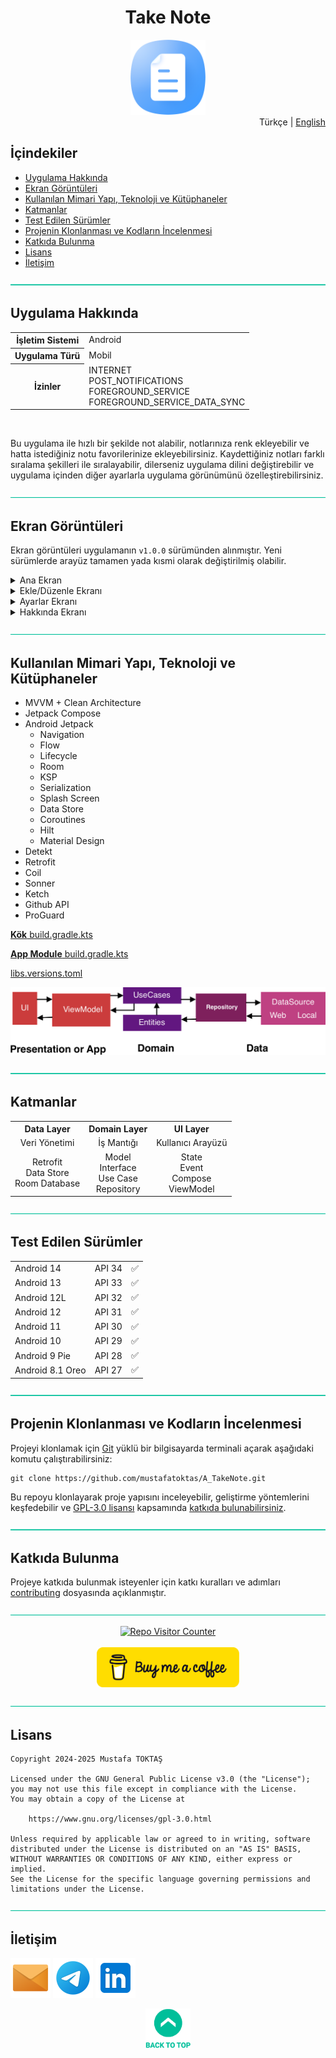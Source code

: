 <h1 align="center">
Take Note<a name="readme-top"></a>
</h1>

<div align="center">
  <img src="./Readme Resources/Not Tut Logo.png" alt="Logo" width="120"/>
</div>

<div align="right">
Türkçe | <a href="./Other Readmes/Readme.en.md">English</a>
</div>

## İçindekiler  

- [Uygulama Hakkında](#uygulama-hakkında)
- [Ekran Görüntüleri](#ekran-görüntüleri)
  <!-- videoyu buraya ekle -->
- [Kullanılan Mimari Yapı, Teknoloji ve Kütüphaneler](#kullanılan-mimari-yapı-teknoloji-ve-kütüphaneler)
- [Katmanlar](#katmanlar)
- [Test Edilen Sürümler](#test-edilen-sürümler)
- [Projenin Klonlanması ve Kodların İncelenmesi](#projenin-klonlanması-ve-kodların-i̇ncelenmesi)
- [Katkıda Bulunma](#katkıda-bulunma)
- [Lisans](#lisans)
- [İletişim](#i̇letişim)


![—————————————————————————————————————————————————](./Readme%20Resources/Line.png)

## Uygulama Hakkında

<table>
  <tr>
    <th>İşletim Sistemi</th>
    <td>Android</td>
  </tr>
  <tr>
    <th>Uygulama Türü</th>
    <td>Mobil</td>
  </tr>
  <tr>
    <th>İzinler</th>
    <td>INTERNET<br>POST_NOTIFICATIONS<br>FOREGROUND_SERVICE<br>FOREGROUND_SERVICE_DATA_SYNC</td>
  </tr>
</table>

<br>

Bu uygulama ile hızlı bir şekilde not alabilir, notlarınıza renk ekleyebilir ve hatta istediğiniz notu favorilerinize ekleyebilirsiniz.
Kaydettiğiniz notları farklı sıralama şekilleri ile sıralayabilir, dilerseniz uygulama dilini değiştirebilir ve uygulama içinden
diğer ayarlarla uygulama görünümünü özelleştirebilirsiniz.


![—————————————————————————————————————————————————](./Readme%20Resources/Line.png)

## Ekran Görüntüleri

Ekran görüntüleri uygulamanın `v1.0.0` sürümünden alınmıştır. Yeni sürümlerde arayüz tamamen yada kısmi olarak değiştirilmiş olabilir.

<details>
  <summary>Ana Ekran</summary>
  
  | ![Ana Ekran 1](./Readme%20Resources/Screenshots/Home%201.jpg) | ![Ana Ekran 2](./Readme%20Resources/Screenshots/Home%202.jpg) | ![Ana Ekran 3](./Readme%20Resources/Screenshots/Home%203.jpg) |
  | ------------------------------------------------------------- | ------------------------------------------------------------- | ------------------------------------------------------------- |
  | ![Ana Ekran 4](./Readme%20Resources/Screenshots/Home%204.jpg) | ![Ana Ekran 5](./Readme%20Resources/Screenshots/Home%206.jpg) | ![Ana Ekran 6](./Readme%20Resources/Screenshots/Home%206.jpg) |
  
</details>

<details>
  <summary>Ekle/Düzenle Ekranı</summary>
  
  | ![Ekle/Düzenle 1](./Readme%20Resources/Screenshots/Add%20Edit%201.jpg) | ![Ekle/Düzenle 2](./Readme%20Resources/Screenshots/Add%20Edit%202.jpg) | ![Ekle/Düzenle 3](./Readme%20Resources/Screenshots/Add%20Edit%203.jpg) |
  | ---------------------------------------------------------------------- | ---------------------------------------------------------------------- | ---------------------------------------------------------------------- |
  | ![Ekle/Düzenle 4](./Readme%20Resources/Screenshots/Add%20Edit%204.jpg) |                                                                        |                                                                        |
  
</details> 

<details>
  <summary>Ayarlar Ekranı</summary>
  
  | ![Ayarlar 1](./Readme%20Resources/Screenshots/Settings%201.jpg) | ![Ayarlar 2](./Readme%20Resources/Screenshots/Settings%202.jpg) |
  | --------------------------------------------------------------- | --------------------------------------------------------------- |
  
</details>   

<details>
  <summary>Hakkında Ekranı</summary>
  
  | ![Hakkında 1](./Readme%20Resources/Screenshots/About%201.jpg) | ![Hakkında 2](./Readme%20Resources/Screenshots/About%202.jpg) |
  | ------------------------------------------------------------- | ------------------------------------------------------------- |
  
</details>   


![—————————————————————————————————————————————————](./Readme%20Resources/Line.png)

## Kullanılan Mimari Yapı, Teknoloji ve Kütüphaneler

- MVVM + Clean Architecture
- Jetpack Compose
- Android Jetpack
  - Navigation
  - Flow
  - Lifecycle
  - Room
  - KSP
  - Serialization
  - Splash Screen
  - Data Store
  - Coroutines
  - Hilt
  - Material Design
- Detekt
- Retrofit
- Coil
- Sonner
- Ketch
- Github API
- ProGuard

[**Kök** build.gradle.kts](./Project%20Source/build.gradle.kts)

[**App Module** build.gradle.kts](./Project%20Source/app/build.gradle.kts)

[libs.versions.toml](./Project%20Source/gradle/libs.versions.toml)

![MVVM Mimari Yapısı](./Readme%20Resources/Architecture/MVVM.png)


![—————————————————————————————————————————————————](./Readme%20Resources/Line.png)

## Katmanlar

<table>
  <tr>
    <th>Data Layer</th>
    <th>Domain Layer</th>
    <th>UI Layer</th>
  </tr>
  <tr>
    <td align="center">Veri Yönetimi</td>
    <td align="center">İş Mantığı</td>
    <td align="center">Kullanıcı Arayüzü</td>
  </tr>
  <tr>
    <td align="center">Retrofit<br>Data Store<br>Room Database</td>
    <td align="center">Model<br>Interface<br>Use Case<br>Repository</td>
    <td align="center">State<br>Event<br>Compose<br>ViewModel</td>
  </tr>
</table>


![—————————————————————————————————————————————————](./Readme%20Resources/Line.png)

## Test Edilen Sürümler

<table>
  <tr>
    <td>Android 14</td>
    <td>API 34</td>
    <td>✅️</td>
  </tr>
  <tr>
    <td>Android 13</td>
    <td>API 33</td>
    <td>✅️</td>
  </tr>
  <tr>
    <td>Android 12L</td>
    <td>API 32</td>
    <td>✅️</td>
  </tr>
  <tr>
    <td>Android 12</td>
    <td>API 31</td>
    <td>✅️</td>
  </tr>
  <tr>
    <td>Android 11</td>
    <td>API 30</td>
    <td>✅️</td>
  </tr>
  <tr>
    <td>Android 10</td>
    <td>API 29</td>
    <td>✅️</td>
  </tr>
  <tr>
    <td>Android 9 Pie</td>
    <td>API 28</td>
    <td>✅️</td>
  </tr>
  <tr>
    <td>Android 8.1 Oreo</td>
    <td>API 27</td>
    <td>✅️</td>
  </tr>
</table>


![—————————————————————————————————————————————————](./Readme%20Resources/Line.png)

## Projenin Klonlanması ve Kodların İncelenmesi

Projeyi klonlamak için [Git](https://git-scm.com) yüklü bir bilgisayarda
terminali açarak aşağıdaki komutu çalıştırabilirsiniz:
```
git clone https://github.com/mustafatoktas/A_TakeNote.git
```

Bu repoyu klonlayarak proje yapısını inceleyebilir, geliştirme yöntemlerini
keşfedebilir ve [GPL-3.0 lisansı](https://www.gnu.org/licenses/gpl-3.0.html)
kapsamında [katkıda bulunabilirsiniz](#katkıda-bulunma).


![—————————————————————————————————————————————————](./Readme%20Resources/Line.png)

## Katkıda Bulunma

Projeye katkıda bulunmak isteyenler için katkı kuralları ve adımları [contributing](./Contributing.md) dosyasında açıklanmıştır.


![—————————————————————————————————————————————————](./Readme%20Resources/Line.png)

<div align="center">
  <a href="https://github.com/mustafatoktas/W.BE_RepoVisitorCounterAPI"><img src="https://toktasoft.com/api/repo-visitor-counter?repo=2hkuemfzs8dv59c&show_repo_name=1&show_date=1&show_brand=0&txt_color=209,215,224&bg_color=45,52,58" alt="Repo Visitor Counter"/></a>
</div>

<br>
  
<div align="center">
  <a href="https://buymeacoffee.com/mustafatoktas"><img src="./Readme Resources/Contact/Buy Me a Coffee.png" alt="Buy Me a Coffee" height="64"/></a>
</div>


![—————————————————————————————————————————————————](./Readme%20Resources/Line.png)

## Lisans

```
Copyright 2024-2025 Mustafa TOKTAŞ

Licensed under the GNU General Public License v3.0 (the "License");
you may not use this file except in compliance with the License.
You may obtain a copy of the License at

    https://www.gnu.org/licenses/gpl-3.0.html

Unless required by applicable law or agreed to in writing, software
distributed under the License is distributed on an "AS IS" BASIS,
WITHOUT WARRANTIES OR CONDITIONS OF ANY KIND, either express or implied.
See the License for the specific language governing permissions and
limitations under the License.
```


![—————————————————————————————————————————————————](./Readme%20Resources/Line.png)

## İletişim

<a href="mailto:info@mustafatoktas.com"             ><img src="./Readme Resources/Contact/Mail.png"     alt="Mail"     width="64"/></a>
<a href="https://t.me/mustafatoktas00"              ><img src="./Readme Resources/Contact/Telegram.png" alt="Telegram" width="64"/></a>
<a href="https://www.linkedin.com/in/mustafatoktas/"><img src="./Readme Resources/Contact/LinkedIn.png" alt="LinkedIn" width="64"/></a>

<div align="center">
  <a href="#readme-top"><img src="./Readme Resources/Back to Top.png" alt="Back to Top" height="64"/></a>
</div>
